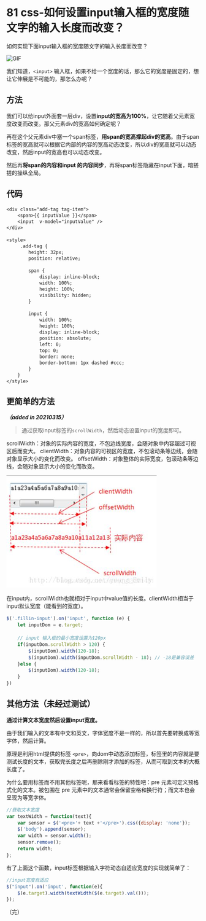 # 81 css-如何设置input输入框的宽度随文字的输入长度而改变？

如何实现下面input输入框的宽度随文字的输入长度而改变？

![GIF](https://user-images.githubusercontent.com/23518990/70308909-3f2ed580-1847-11ea-8704-035c24956b33.gif)

我们知道，`<input>` 输入框，如果不给一个宽度的话，那么它的宽度是固定的，想让它伸展是不可能的，那怎么办呢？

## 方法

我们可以给input外面套一层div，设置**input的宽高为100%**，让它随着父元素宽度改变而改变。那父元素div的宽高如何确定呢？

再在这个父元素div中塞一个span标签，**用span的宽高撑起div的宽高**。由于span标签的宽高就可以根据它内部的内容的宽高动态改变，所以div的宽高就可以动态改变，然后input的宽高也可以动态改变。

然后再**将span的内容和input 的内容同步**，再将span标签隐藏在input下面，暗搓搓的操纵全局。

## 代码

```markup
<div class="add-tag tag-item">
    <span>{{ inputValue }}</span>
    <input  v-model="inputValue" />
</div>

<style>
     .add-tag {
        height: 32px;
        position: relative;

        span {
            display: inline-block;
            width: 100%;
            height: 100%;
            visibility: hidden;
        }

        input {
            width: 100%;
            height: 100%;
            display: inline-block;
            position: absolute;
            left: 0;
            top: 0;
            border: none;
            border-bottom: 1px dashed #ccc;
        }
    }
</style>
```

## 更简单的方法

_**（added in 20210315）**_

> 通过获取input标签的`scrollWidth`，然后动态设置input的宽度即可。

scrollWidth：对象的实际内容的宽度，不包边线宽度，会随对象中内容超过可视区后而变大。 clientWidth：对象内容的可视区的宽度，不包滚动条等边线，会随对象显示大小的变化而改变。 offsetWidth：对象整体的实际宽度，包滚动条等边线，会随对象显示大小的变化而改变。

![](../.gitbook/assets/image%20%283%29.png)

在input内，scrollWidth也就相对于input中value值的长度。clientWidth相当于input默认宽度（能看到的宽度）。

```javascript
$('.fillin-input').on('input', function (e) {
    let inputDom = e.target;
    
    // input 输入框的最小宽度设置为120px
    if(inputDom.scrollWidth > 120) {
        $(inputDom).width(120-18);
        $(inputDom).width(inputDom.scrollWidth - 18); // -18是兼容误差
    }else {
        $(inputDom).width(120-18);
    }
})
```

## 其他方法（未经过测试）

**通过计算文本宽度然后设置input宽度。**

由于我们输入的文本有中文和英文，字体宽度不是一样的，所以首先要转换成等宽字体，然后计算。

原理是利用html提供的标签 `<pre>`，向dom中动态添加标签，标签里的内容就是要测试长度的文本，获取完长度之后再删除刚才添加的标签，从而可取到文本的大概长度了。

为什么要用标签而不用其他标签呢，那来看看标签的特性吧：pre 元素可定义预格式化的文本。被包围在 pre 元素中的文本通常会保留空格和换行符；而文本也会呈现为等宽字体。 

```javascript
//获取文本宽度
var textWidth = function(text){ 
    var sensor = $('<pre>'+ text +'</pre>').css({display: 'none'}); 
    $('body').append(sensor); 
    var width = sensor.width();
    sensor.remove(); 
    return width;
};
```

有了上面这个函数，input标签根据输入字符动态自适应宽度的实现就简单了：

```javascript
//input宽度自适应
$("input").on('input', function(e){
    $(e.target).width(textWidth($(e.target).val()));
});
```

（完）

